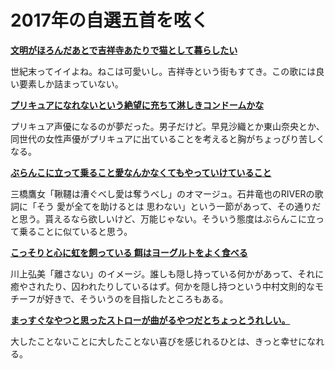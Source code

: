# 2017年の自選五首を呟く

[**文明がほろんだあとで吉祥寺あたりで猫として暮らしたい**](https://twitter.com/shinabitanori/status/945379823584665601)

世紀末ってイイよね。ねこは可愛いし。吉祥寺という街もすてき。この歌には良い要素しか詰まっていない。

[**プリキュアになれないという絶望に充ちて淋しきコンドームかな**](https://twitter.com/shinabitanori/status/945380088375156737)

プリキュア声優になるのが夢だった。男子だけど。早見沙織とか東山奈央とか、同世代の女性声優がプリキュアに出ていることを考えると胸がちょっぴり苦しくなる。

[**ぶらんこに立って乗ること愛なんかなくてもやっていけていること**](https://twitter.com/shinabitanori/status/945381859193585664)

三橋鷹女「鞦韆は漕ぐべし愛は奪うべし」のオマージュ。石井竜也のRIVERの歌詞に「そう 愛が全てを助けるとは 思わない」という一節があって、その通りだと思う。貰えるなら欲しいけど、万能じゃない。そういう態度はぶらんこに立って乗ることに似ていると思う。

[**こっそりと心に虹を飼っている 餌はヨーグルトをよく食べる**](https://twitter.com/shinabitanori/status/945382751426842624)

川上弘美「離さない」のイメージ。誰しも隠し持っている何かがあって、それに癒やされたり、囚われたりしているはず。何かを隠し持つという中村文則的なモチーフが好きで、そういうのを目指したところもある。

[**まっすぐなやつと思ったストローが曲がるやつだとちょっとうれしい。**](https://twitter.com/shinabitanori/status/945383246560235520)

大したことないことに大したことない喜びを感じれるひとは、きっと幸せになれる。

